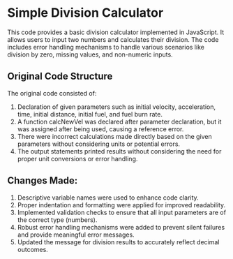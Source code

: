 # Simple Division Calculator
This code provides a basic division calculator implemented in JavaScript. It allows users to input two numbers and calculates their division. The code includes error handling mechanisms to handle various scenarios like division by zero, missing values, and non-numeric inputs.

## Original Code Structure
The original code consisted of:

1. Declaration of given parameters such as initial velocity, acceleration, time, initial distance, initial fuel, and fuel burn rate.
2. A function calcNewVel was declared after parameter declaration, but it was assigned after being used, causing a reference error.
3. There were incorrect calculations made directly based on the given parameters without considering units or potential errors.
4. The output statements printed results without considering the need for proper unit conversions or error handling.

## Changes Made:
1. Descriptive variable names were used to enhance code clarity.
2. Proper indentation and formatting were applied for improved readability.
3. Implemented validation checks to ensure that all input parameters are of the correct type (numbers).
4. Robust error handling mechanisms were added to prevent silent failures and provide meaningful error messages.
5. Updated the message for division results to accurately reflect decimal outcomes.
